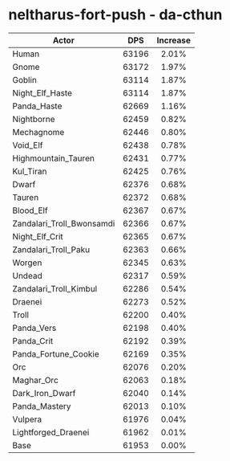 # neltharus-fort-push - da-cthun
| Actor | DPS | Increase |
|---|:---:|:---:|
|Human|63196|2.01%|
|Gnome|63172|1.97%|
|Goblin|63114|1.87%|
|Night_Elf_Haste|63114|1.87%|
|Panda_Haste|62669|1.16%|
|Nightborne|62459|0.82%|
|Mechagnome|62446|0.80%|
|Void_Elf|62438|0.78%|
|Highmountain_Tauren|62431|0.77%|
|Kul_Tiran|62425|0.76%|
|Dwarf|62376|0.68%|
|Tauren|62372|0.68%|
|Blood_Elf|62367|0.67%|
|Zandalari_Troll_Bwonsamdi|62366|0.67%|
|Night_Elf_Crit|62365|0.67%|
|Zandalari_Troll_Paku|62363|0.66%|
|Worgen|62345|0.63%|
|Undead|62317|0.59%|
|Zandalari_Troll_Kimbul|62286|0.54%|
|Draenei|62273|0.52%|
|Troll|62200|0.40%|
|Panda_Vers|62198|0.40%|
|Panda_Crit|62192|0.39%|
|Panda_Fortune_Cookie|62169|0.35%|
|Orc|62076|0.20%|
|Maghar_Orc|62063|0.18%|
|Dark_Iron_Dwarf|62040|0.14%|
|Panda_Mastery|62013|0.10%|
|Vulpera|61976|0.04%|
|Lightforged_Draenei|61962|0.01%|
|Base|61953|0.00%|
